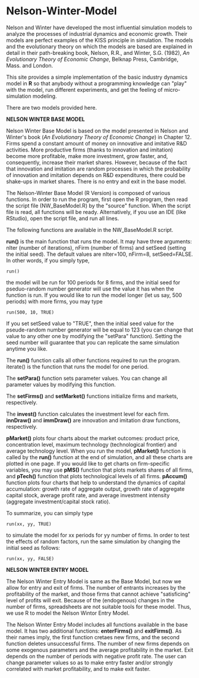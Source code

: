 # Nelson-Winter-Model

 Nelson and Winter have developed the most influential simulation models to analyze the processes of industrial dynamics and economic growth. Their models are perfect examples of the KISS principle in simulation. The models and the evolutionary theory on which the models are based are explained in detail in their path-breaking book, Nelson, R.R., and Winter, S.G. (1982), _An Evolutionary Theory of Economic Change_, Belknap Press, Cambridge, Mass. and London.

This site provides a simple implementation of the basic industry dynamics model in __R__ so that anybody without a programming knowledge can "play" with the model, run different experiments, and get the feeling of micro-simulation modeling. 

There are two models provided here.

__NELSON WINTER BASE MODEL__

Nelson Winter Base Model is based on the model presented in Nelson and Winter's book (_An Evolutionary Theory of Economic Change_) in Chapter 12. Firms spend a constant amount of money on innovative and imitative R&D activities. More productive firms (thanks to innovation and imitation) become more profitable, make more investment, grow faster, and, consequently, increase their market shares. However, because of the fact that innovation and imitation are random processes in which the probability of innovation and imitation depends on R&D expenditures, there could be shake-ups in market shares. There is no entry and exit in the base model. 

The Nelson-Winter Base Model (R Version) is composed of various functions. In order to run the program, first open the R program, then read the script file (NW_BaseModel.R) by the "source" function. When the script file is read, all functions will be ready. Alternatively, if you use an IDE (like RStudio), open the script file, and run all lines.

The following functions are available in the NW_BaseModel.R script.

__run()__ is the main function that runs the model. It may have three arguments: nIter (number of iterations), nFirm (number of firms) and setSeed (setting the initial seed). The default values are nIter=100, nFirm=8, setSeed=FALSE. In other words, if you simply type,

`run()`

the model will be run for 100 periods for 8 firms, and the initial seed for pseduo-random number generator will use the value it has when the function is run. If you would like to run the model longer (let us say, 500 periods) with more firms, you may type

`run(500, 10, TRUE)`

If you set setSeed value to "TRUE", then the initial seed value for the pseude-random number generator will be equal to 123 (you can change that value to any other one by modifying the "setPara" function). Setting the seed number will guarantee that you can replicate the same simulation anytime you like.

The __run()__ function calls all other functions required to run the program. iterate() is the function that runs the model for one period.

The __setPara()__ function sets parameter values. You can change all parameter values by modifying this function.

The __setFirms()__ and __setMarket()__ functions initialize firms and markets, respectively.

The __invest()__ function calculates the investment level for each firm. __innDraw()__ and __immDraw()__ are innovation and imitation draw functions, respectively.

__pMarket()__ plots four charts about the market outcomes: product price, concentration level, maximum technology (technological frontier) and average technology level. When you run the model, __pMarket()__ function is called by the __run()__ function at the end of simulation, and all these charts are plotted in one page. If you would like to get charts on firm-specific variables, you may use __pMS()__ function that plots markets shares of all firms, and __pTech()__ function that plots technological levels of all firms. __pAccum()__ function plots four charts that help to understand the dynamics of capital accumulation: growth rate of aggregate output, growth rate of aggregate capital stock, average profit rate, and average investment intensity (aggregate investment/capital stock ratio).

To summarize, you can simply type

`run(xx, yy, TRUE)`

to simulate the model for xx periods for yy number of firms. In order to test the effects of random factors, run the same simulation by changing the initial seed as follows:

`run(xx, yy, FALSE)`

__NELSON WINTER ENTRY MODEL__

The Nelson Winter Entry Model is same as the Base Model, but now we allow for entry and exit of firms. The number of entrants increases by the profitability of the market, and those firms that cannot achieve "satisficing" level of profits will exit. Because of the (endogenous) changes in the number of firms, spreadsheets are not suitable tools for these model. Thus, we use R to model the Nelson Wintor Entry Model.

The Nelson Winter Entry Model includes all functions available in the base model. It has two additional functions: __enterFirms()__ and __exitFirms()__. As their names imply, the first function cretaes new firms, and the second function deletes unsuccessful firms. The number of new firms depends on some exogenous parameters and the average profitability in the market. Exit depends on the number of periods with negative profit rate. The user can change parameter values so as to make entry faster and/or strongly correlated with market profitability, and to make exit faster.


